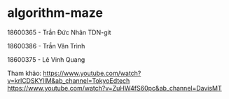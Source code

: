 # algorithm-maze
18600365 - Trần Đức Nhân TDN-git

18600386 - Trần Văn Trình

18600375 - Lê Vinh Quang


Tham khảo:
https://www.youtube.com/watch?v=krlCDSKYllM&ab_channel=TokyoEdtech
https://www.youtube.com/watch?v=ZuHW4fS60pc&ab_channel=DavisMT
